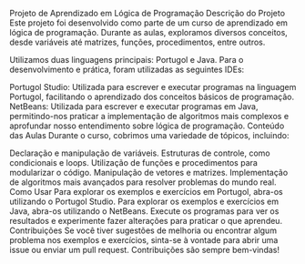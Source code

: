 

Projeto de Aprendizado em Lógica de Programação
Descrição do Projeto
Este projeto foi desenvolvido como parte de um curso de aprendizado em lógica de programação. Durante as aulas, exploramos diversos conceitos, desde variáveis até matrizes, funções, procedimentos, entre outros.

Utilizamos duas linguagens principais: Portugol e Java. Para o desenvolvimento e prática, foram utilizadas as seguintes IDEs:

Portugol Studio: Utilizada para escrever e executar programas na linguagem Portugol, facilitando o aprendizado dos conceitos básicos de programação.
NetBeans: Utilizada para escrever e executar programas em Java, permitindo-nos praticar a implementação de algoritmos mais complexos e aprofundar nosso entendimento sobre lógica de programação.
Conteúdo das Aulas
Durante o curso, cobrimos uma variedade de tópicos, incluindo:

Declaração e manipulação de variáveis.
Estruturas de controle, como condicionais e loops.
Utilização de funções e procedimentos para modularizar o código.
Manipulação de vetores e matrizes.
Implementação de algoritmos mais avançados para resolver problemas do mundo real.
Como Usar
Para explorar os exemplos e exercícios em Portugol, abra-os utilizando o Portugol Studio.
Para explorar os exemplos e exercícios em Java, abra-os utilizando o NetBeans.
Execute os programas para ver os resultados e experimente fazer alterações para praticar o que aprendeu.
Contribuições
Se você tiver sugestões de melhoria ou encontrar algum problema nos exemplos e exercícios, sinta-se à vontade para abrir uma issue ou enviar um pull request. Contribuições são sempre bem-vindas!


